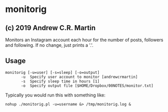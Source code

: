 monitorig
=========

(c) 2019 Andrew C.R. Martin
---------------------------

Monitors an Instagram account each hour for the number of posts, 
followers and following. If no change, just prints a '.'.

Usage
-----


```
monitorig [-u=user] [-s=sleep] [-o=output]
       -u  Specify user account to monitor [andrewcrmartin]
       -s  Specify sleep time in hours [1]
       -o  Specify output file [$HOME/Dropbox/00NOTES/monitor.txt]
```


Typically you would run this with something like:

```
nohup ./monitorig.pl -u=username &> /tmp/monitorig.log &
```

